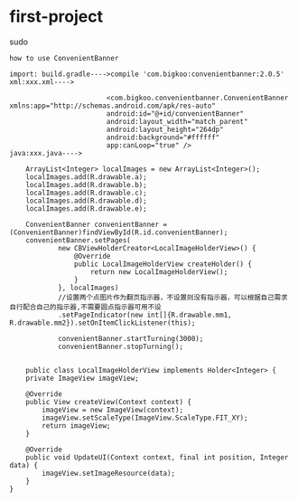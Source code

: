 # first-project
sudo

    how to use ConvenientBanner

    import: build.gradle---->compile 'com.bigkoo:convenientbanner:2.0.5'
    xml:xxx.xml---->

                            <com.bigkoo.convenientbanner.ConvenientBanner xmlns:app="http://schemas.android.com/apk/res-auto"
                            android:id="@+id/convenientBanner"
                            android:layout_width="match_parent"
                            android:layout_height="264dp"
                            android:background="#ffffff"
                            app:canLoop="true" />
    java:xxx.java---->

        ArrayList<Integer> localImages = new ArrayList<Integer>();
        localImages.add(R.drawable.a);
        localImages.add(R.drawable.b);
        localImages.add(R.drawable.c);
        localImages.add(R.drawable.d);
        localImages.add(R.drawable.e);
        
        ConvenientBanner convenientBanner = (ConvenientBanner)findViewById(R.id.convenientBanner);
        convenientBanner.setPages(
                new CBViewHolderCreator<LocalImageHolderView>() {
                    @Override
                    public LocalImageHolderView createHolder() {
                        return new LocalImageHolderView();
                    }
                }, localImages)
                //设置两个点图片作为翻页指示器，不设置则没有指示器，可以根据自己需求自行配合自己的指示器,不需要圆点指示器可用不设
                .setPageIndicator(new int[]{R.drawable.mm1, R.drawable.mm2}).setOnItemClickListener(this);
                
                convenientBanner.startTurning(3000);
                convenientBanner.stopTurning();
                
                
        public class LocalImageHolderView implements Holder<Integer> {
        private ImageView imageView;

        @Override
        public View createView(Context context) {
            imageView = new ImageView(context);
            imageView.setScaleType(ImageView.ScaleType.FIT_XY);
            return imageView;
        }

        @Override
        public void UpdateUI(Context context, final int position, Integer data) {
            imageView.setImageResource(data);
        }
    }
        
        


